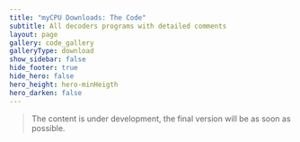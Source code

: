 ```yaml
---
title: "myCPU Downloads: The Code"
subtitle: All decoders programs with detailed comments
layout: page
gallery: code_gallery
galleryType: download
show_sidebar: false
hide_footer: true
hide_hero: false
hero_height: hero-minHeigth
hero_darken: false
---
```

> The content is under development, the final version will be as soon as possible.


